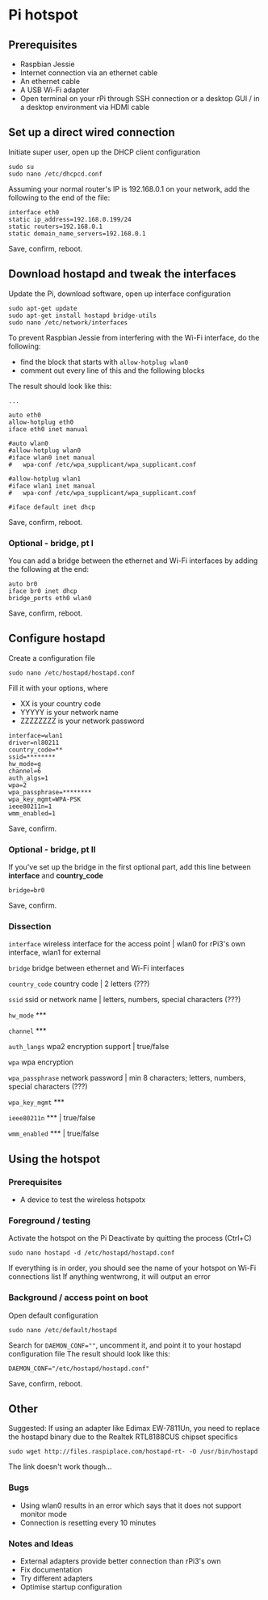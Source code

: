 # Pi hotspot

## Prerequisites

- Raspbian Jessie
- Internet connection via an ethernet cable
- An ethernet cable
- A USB Wi-Fi adapter
- Open terminal on your rPi through SSH connection or a desktop GUI / in a desktop environment via HDMI cable

## Set up a direct wired connection

Initiate super user, open up the DHCP client configuration

```
sudo su
sudo nano /etc/dhcpcd.conf
```

Assuming your normal router's IP is 192.168.0.1 on your network, add the following to the end of the file:

```
interface eth0
static ip_address=192.168.0.199/24
static routers=192.168.0.1
static domain_name_servers=192.168.0.1
```

Save, confirm, reboot.

## Download hostapd and tweak the interfaces

Update the Pi, download software, open up interface configuration

```
sudo apt-get update
sudo apt-get install hostapd bridge-utils
sudo nano /etc/network/interfaces
```

To prevent Raspbian Jessie from interfering with the Wi-Fi interface, do the following:
- find the block that starts with ```allow-hotplug wlan0```
- comment out every line of this and the following blocks

The result should look like this:

```
...

auto eth0
allow-hotplug eth0
iface eth0 inet manual

#auto wlan0
#allow-hotplug wlan0
#iface wlan0 inet manual
#	wpa-conf /etc/wpa_supplicant/wpa_supplicant.conf

#allow-hotplug wlan1
#iface wlan1 inet manual
#	wpa-conf /etc/wpa_supplicant/wpa_supplicant.conf

#iface default inet dhcp
```

Save, confirm, reboot.

### Optional - bridge, pt I

You can add a bridge between the ethernet and Wi-Fi interfaces by adding the following at the end:

```
auto br0
iface br0 inet dhcp
bridge_ports eth0 wlan0
```

Save, confirm, reboot.

## Configure hostapd

Create a configuration file
```
sudo nano /etc/hostapd/hostapd.conf
```

Fill it with your options, where
- XX is your country code
- YYYYY is your network name
- ZZZZZZZZ is your network password

```
interface=wlan1
driver=nl80211
country_code=**
ssid=********
hw_mode=g
channel=6
auth_algs=1
wpa=2
wpa_passphrase=********
wpa_key_mgmt=WPA-PSK
ieee80211n=1
wmm_enabled=1
```

Save, confirm.

### Optional - bridge, pt II

If you've set up the bridge in the first optional part, add this line between **interface** and **country_code**

```
bridge=br0
```

Save, confirm.

### Dissection

```interface``` wireless interface for the access point | wlan0 for rPi3's own interface, wlan1 for external

```bridge``` bridge between ethernet and Wi-Fi interfaces

```country_code``` country code | 2 letters (???)

```ssid``` ssid or network name | letters, numbers, special characters (???)

```hw_mode``` ***

```channel``` ***

```auth_langs``` wpa2 encryption support | true/false

```wpa``` wpa encryption

```wpa_passphrase``` network password | min 8 characters; letters, numbers, special characters (???)

```wpa_key_mgmt``` ***

```ieee80211n``` *** | true/false

```wmm_enabled``` *** | true/false

## Using the hotspot

### Prerequisites

- A device to test the wireless hotspotx

### Foreground / testing

Activate the hotspot on the Pi
Deactivate by quitting the process (Ctrl+C)


```
sudo nano hostapd -d /etc/hostapd/hostapd.conf
```

If everything is in order, you should see the name of your hotspot on Wi-Fi connections list
If anything wentwrong, it will output an error

### Background / access point on boot

Open default configuration

```
sudo nano /etc/default/hostapd
```

Search for ```DAEMON_CONF=""```, uncomment it, and point it to your hostapd configuration file
The result should look like this:

```
DAEMON_CONF="/etc/hostapd/hostapd.conf"
```

Save, confirm, reboot.

## Other

Suggested: If using an adapter like Edimax EW-7811Un, you need to replace the hostapd binary due to the Realtek RTL8188CUS chipset specifics
```
sudo wget http://files.raspiplace.com/hostapd-rt- -O /usr/bin/hostapd
```
The link doesn't work though...

### Bugs

- Using wlan0 results in an error which says that it does not support monitor mode
- Connection is resetting every 10 minutes

### Notes and Ideas

- External adapters provide better connection than rPi3's own
- Fix documentation
- Try different adapters
- Optimise startup configuration